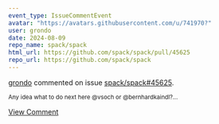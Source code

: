 ```yaml
---
event_type: IssueCommentEvent
avatar: "https://avatars.githubusercontent.com/u/741970?"
user: grondo
date: 2024-08-09
repo_name: spack/spack
html_url: https://github.com/spack/spack/pull/45625
repo_url: https://github.com/spack/spack
---
```


<a href='https://github.com/grondo' target='_blank'>grondo</a> commented on issue <a href='https://github.com/spack/spack/pull/45625' target='_blank'>spack/spack#45625</a>.

<small>Any idea what to do next here @vsoch or @bernhardkaindl?...</small>

<a href='https://github.com/spack/spack/pull/45625' target='_blank'>View Comment</a>